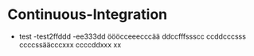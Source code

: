 # Continuous-Integration
- test
-test2ffddd
-ee333dd
öööcceeecccää
ddccfffssscc
ccddcccsss
ccccssääcccxxx
ccccddxxx
xx
